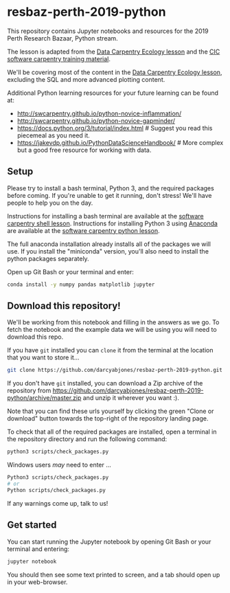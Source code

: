 # resbaz-perth-2019-python

This repository contains Jupyter notebooks and resources for the 2019 Perth Research Bazaar, Python stream.

The lesson is adapted from the [Data Carpentry Ecology lesson](http://www.datacarpentry.org/python-ecology-lesson/) and the [CIC software carpentry training material](https://github.com/CurtinIC/cic-swc-material).

We'll be covering most of the content in the [Data Carpentry Ecology lesson](http://www.datacarpentry.org/python-ecology-lesson/), excluding the SQL and more advanced plotting content.

Additional Python learning resources for your future learning can be found at:
- <http://swcarpentry.github.io/python-novice-inflammation/>
- <http://swcarpentry.github.io/python-novice-gapminder/>
- <https://docs.python.org/3/tutorial/index.html>  # Suggest you read this piecemeal as you need it.
- <https://jakevdp.github.io/PythonDataScienceHandbook/>  # More complex but a good free resource for working with data.


## Setup

Please try to install a bash terminal, Python 3, and the required packages before coming.
If you're unable to get it running, don't stress!
We'll have people to help you on the day.

Instructions for installing a bash terminal are available at the [software carpentry shell lesson](http://swcarpentry.github.io/shell-novice/setup.html).
Instructions for installing Python 3 using [Anaconda](https://www.anaconda.com/distribution/) are available at the [software carpentry python lesson](http://swcarpentry.github.io/python-novice-gapminder/setup/).

The full anaconda installation already installs all of the packages we will use.
If you install the "miniconda" version, you'll also need to install the python packages separately.

Open up Git Bash or your terminal and enter:

```bash
conda install -y numpy pandas matplotlib jupyter
```


## Download this repository!

We'll be working from this notebook and filling in the answers as we go.
To fetch the notebook and the example data we will be using you will need to download this repo.

If you have `git` installed you can `clone` it from the terminal at the location that you want to store it...

```bash
git clone https://github.com/darcyabjones/resbaz-perth-2019-python.git
```

If you don't have `git` installed, you can download a Zip archive of the repository from <https://github.com/darcyabjones/resbaz-perth-2019-python/archive/master.zip> and unzip it wherever you want :).

Note that you can find these urls yourself by clicking the green "Clone or download" button towards the top-right of the repository landing page.


To check that all of the required packages are installed, open a terminal in the repository directory and run the following command:

```bash
python3 scripts/check_packages.py
```

Windows users _may_ need to enter ...

```bash
Python3 scripts/check_packages.py
# or
Python scripts/check_packages.py
```

If any warnings come up, talk to us!


## Get started

You can start running the Jupyter notebook by opening Git Bash or your terminal and entering:

```bash
jupyter notebook
```

You should then see some text printed to screen, and a tab should open up in your web-browser.
